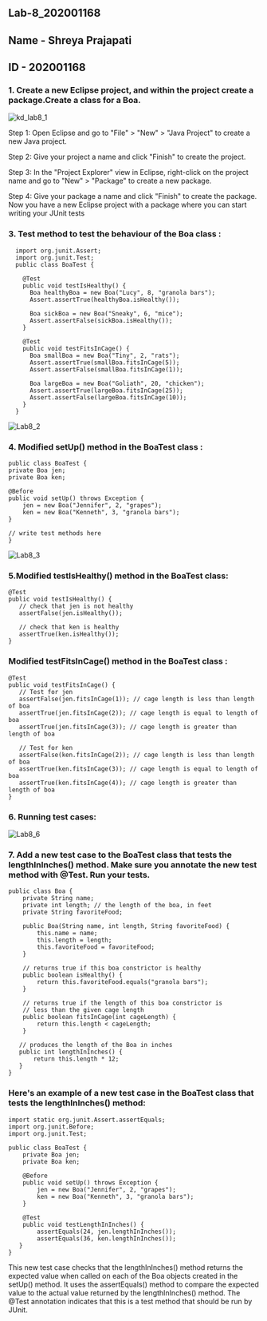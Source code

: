 ## Lab-8_202001168
## Name - Shreya Prajapati
## ID - 202001168

### 1. Create a new Eclipse project, and within the project create a package.Create a class for a Boa.

![kd_lab8_1](https://user-images.githubusercontent.com/124147127/233315843-ab238799-2489-46f8-a7fa-2eddbaa2be56.png)

Step 1: Open Eclipse and go to "File" > "New" > "Java Project" to create a new Java project.

Step 2: Give your project a name and click "Finish" to create the project.

Step 3: In the "Project Explorer" view in Eclipse, right-click on the project name and go to "New" > "Package" to create a new package.

Step 4: Give your package a name and click "Finish" to create the package. Now you have a new Eclipse project with a package where you can start writing your JUnit tests

### 3. Test method to test the behaviour of the Boa class : 

      import org.junit.Assert;
      import org.junit.Test;
      public class BoaTest {

        @Test
        public void testIsHealthy() {
          Boa healthyBoa = new Boa("Lucy", 8, "granola bars");
          Assert.assertTrue(healthyBoa.isHealthy());

          Boa sickBoa = new Boa("Sneaky", 6, "mice");
          Assert.assertFalse(sickBoa.isHealthy());
        }

        @Test
        public void testFitsInCage() {
          Boa smallBoa = new Boa("Tiny", 2, "rats");
          Assert.assertTrue(smallBoa.fitsInCage(5));
          Assert.assertFalse(smallBoa.fitsInCage(1));

          Boa largeBoa = new Boa("Goliath", 20, "chicken");
          Assert.assertTrue(largeBoa.fitsInCage(25));
          Assert.assertFalse(largeBoa.fitsInCage(10));
        }
      }
      
![Lab8_2](https://user-images.githubusercontent.com/124147127/233318056-ad38aad7-ccc9-4c6c-b619-4fdd45a6c9c7.png)

### 4. Modified setUp() method in the BoaTest class : 

    public class BoaTest {
    private Boa jen;
    private Boa ken;
    
    @Before
    public void setUp() throws Exception {
        jen = new Boa("Jennifer", 2, "grapes");
        ken = new Boa("Kenneth", 3, "granola bars");
    }
    
    // write test methods here
    }
![Lab8_3](https://user-images.githubusercontent.com/124147127/233318611-061a1ffa-1f1c-4eb3-a4ca-1703afd649c5.png)

### 5.Modified testIsHealthy() method in the BoaTest class:
    @Test
    public void testIsHealthy() {
       // check that jen is not healthy
       assertFalse(jen.isHealthy());
    
       // check that ken is healthy
       assertTrue(ken.isHealthy());
    }

###   Modified testFitsInCage() method in the BoaTest class : 
    @Test
    public void testFitsInCage() {
       // Test for jen
       assertFalse(jen.fitsInCage(1)); // cage length is less than length of boa
       assertTrue(jen.fitsInCage(2)); // cage length is equal to length of boa
       assertTrue(jen.fitsInCage(3)); // cage length is greater than length of boa

       // Test for ken
       assertFalse(ken.fitsInCage(2)); // cage length is less than length of boa
       assertTrue(ken.fitsInCage(3)); // cage length is equal to length of boa
       assertTrue(ken.fitsInCage(4)); // cage length is greater than length of boa
    }
    
### 6. Running test cases:
![Lab8_6](https://user-images.githubusercontent.com/124147127/233320460-8a3c4c43-6cd0-4d24-8b23-9fcb82e1fe64.png)

### 7. Add a new test case to the BoaTest class that tests the lengthInInches() method. Make sure you annotate the new test method with @Test. Run your tests.
    public class Boa {
        private String name;
        private int length; // the length of the boa, in feet
        private String favoriteFood;

        public Boa(String name, int length, String favoriteFood) {
            this.name = name;
            this.length = length;
            this.favoriteFood = favoriteFood;
        }

        // returns true if this boa constrictor is healthy
        public boolean isHealthy() {
            return this.favoriteFood.equals("granola bars");
        }

        // returns true if the length of this boa constrictor is
        // less than the given cage length
        public boolean fitsInCage(int cageLength) {
            return this.length < cageLength;
        }
 
       // produces the length of the Boa in inches
       public int lengthInInches() {
           return this.length * 12;
       }
    }
   
###  Here's an example of a new test case in the BoaTest class that tests the lengthInInches() method:
    import static org.junit.Assert.assertEquals;
    import org.junit.Before;
    import org.junit.Test;

    public class BoaTest {
        private Boa jen;
        private Boa ken;

        @Before
        public void setUp() throws Exception {
            jen = new Boa("Jennifer", 2, "grapes");
            ken = new Boa("Kenneth", 3, "granola bars");
        }

        @Test
        public void testLengthInInches() {
            assertEquals(24, jen.lengthInInches());
            assertEquals(36, ken.lengthInInches());
       }
    }
This new test case checks that the lengthInInches() method returns the expected value when called on each of the Boa objects created in the setUp() method. It uses the assertEquals() method to compare the expected value to the actual value returned by the lengthInInches() method. The @Test annotation indicates that this is a test method that should be run by JUnit.    
    
